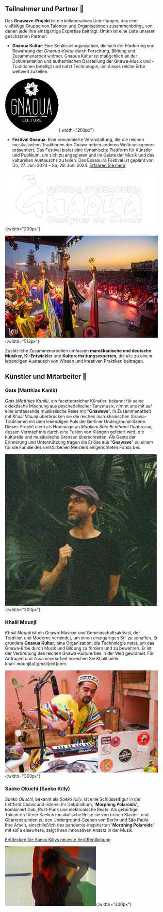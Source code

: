 ## **Teilnehmer und Partner** 🤝

Das **Gnawave-Projekt** ist ein kollaboratives Unterfangen, das eine vielfältige Gruppe von Talenten und Organisationen zusammenbringt, von denen jede ihre einzigartige Expertise beiträgt. Unten ist eine Liste unserer geschätzten Partner:

- **Gnaoua Kultur**: Eine Schlüsselorganisation, die sich der Förderung und Bewahrung der *Gnaoua-Kultur* durch Forschung, Bildung und Zusammenarbeit widmet. Gnaoua Kultur ist maßgeblich an der Dokumentation und authentischen Darstellung der Gnawa-Musik und -Traditionen beteiligt und nutzt Technologie, um dieses reiche Erbe weltweit zu teilen.

![GnaouaCultureLogo](media/GnaouaCultureLogo.png){:width="200px"}

- **Festival Gnaoua**: Eine renommierte Veranstaltung, die die reichen musikalischen Traditionen der Gnawa neben anderen Weltmusikgenres präsentiert. Das Festival bietet eine dynamische Plattform für Künstler und Publikum, um sich zu engagieren und im Geiste der Musik und des kulturellen Austauschs zu teilen. Das Essaouira Festival ist geplant von Do, 27. Juni 2024 – Sa, 29. Juni 2024. [Erfahren Sie mehr](https://www.festival-gnaoua.net/)

![Festival Gnaoua](media/gnaoua_festival.png){:width="200px"}

![Festival Gnaoua](media/gnaoua_world_music_festival.jpeg){:width="512px"}

Zusätzliche Zusammenarbeiten umfassen **marokkanische und deutsche Musiker**, **KI-Entwickler** und **Kulturerhaltungsexperten**, die alle zu einem lebendigen Austausch von Wissen und kreativen Praktiken beitragen.


## **Künstler und Mitarbeiter** 🎨

### **Gats (Matthias Kanik)**

*Gats (Matthias Kanik)*, ein facettenreicher Künstler, bekannt für seine eklektische Mischung aus psychedelischer Tanzmusik, nimmt uns mit auf eine umfassende musikalische Reise mit "**Gnawave**". In Zusammenarbeit mit *Khalil Mounji* überbrücken sie die reichen marokkanischen Gnawa-Traditionen mit dem lebendigen Puls der Berliner Underground-Szene. Dieses Projekt dient als Hommage an *Maallem Said Benthami Oughassal*, dessen Vermächtnis durch eine Fusion von Klängen gefeiert wird, die kulturelle und musikalische Grenzen überschreiten. Als Geste der Erinnerung und Unterstützung tragen die Erlöse aus "**Gnawave**" zu einem für die Familie des verstorbenen Meisters eingerichteten Fonds bei.

![gats](media/gats.jpeg){:width="300px"}

### **Khalil Mounji**

*Khalil Mounji* ist ein Gnawa-Musiker und Gemeinschaftsaktivist, der Tradition und Moderne verbindet, um einen einzigartigen Stil zu schaffen. Er gründete **Gnaoua Kultur**, eine Organisation, die Technologie nutzt, um das Gnawa-Erbe durch Musik und Bildung zu fördern und zu bewahren. Er ist der Verbreitung des reichen Gnawa-Kulturerbes in der Welt gewidmet. Für Anfragen und Zusammenarbeit erreichen Sie Khalil unter khalil.mounji[at]gmail[dot]com.

![Khalil Mounji](media/khalil.jpeg){:width="300px"}

### **Saeko Okuchi (Saeko Killy)**

*Saeko Okuchi*, bekannt als *Saeko Killy*, ist eine Schlüsselfigur in der Leftfield Clubsound-Szene. Ihr Debütalbum, '**Morphing Polaroids**', kombiniert Dub, Post-Punk und elektronische Beats. Als gebürtige Tokioterin führte Saekos musikalische Reise sie von frühen Klavier- und Gitarrenstunden zu den Underground-Szenen von Berlin und São Paulo. Ihre Arbeit, einschließlich des pandemie-inspirierten '**Morphing Polaroids**' mit soFa elsewhere, zeigt ihren innovativen Ansatz in der Musik.

[Entdecken Sie Saeko Killys neueste Veröffentlichung](https://www.bureau-b.com/saeko_killy.php)

![Saeko Killy](media/saekokilly.jpeg){:width="300px"}
